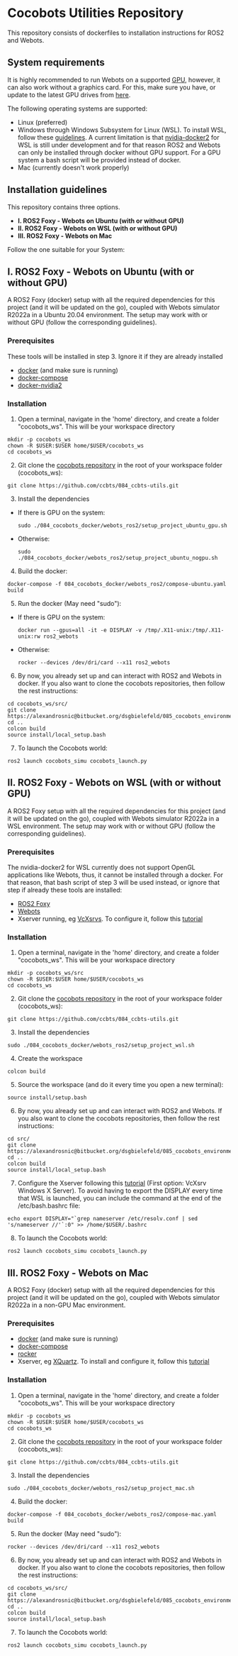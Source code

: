 # Cocobots Utilities Repository

This repository consists of dockerfiles to installation instructions for ROS2 and Webots. 

## System requirements

It is highly recommended to run Webots on a supported [GPU](https://www.cyberbotics.com/doc/guide/system-requirements), however, it can also work without a graphics card.
For this, make sure you have, or update to the latest GPU drives from [here](https://www.nvidia.com/download/index.aspx).

The following operating systems are supported:
* Linux (preferred)
* Windows through Windows Subsystem for Linux (WSL). To install WSL, follow these [guidelines](https://docs.microsoft.com/en-us/windows/wsl/install). A current limitation is that [nvidia-docker2](https://docs.nvidia.com/cuda/wsl-user-guide/index.html#known-limitations-for-linux-cuda-apps) for WSL is still under development and for that reason ROS2 and Webots can only be installed through docker without GPU support. For a GPU system a bash script will be provided instead of docker. 
* Mac (currently doesn't work properly)

<!-- ## Dependencies
* For WSL, install [Docker](https://docs.docker.com/get-docker/) 

## [Optionally] Configure WSL2 through Visual Studio Code
1. Download and install [Visual Studio Code (VSC)](https://code.visualstudio.com/download)
2. Open VSC and download the "Remote - WSL" and "Remote - Containers" extensions from the Extensions tab on the left hand side.
3. From the green icon on the left-down corner, choose "New WSL Window"
4. You can now interact with the Ubuntu documents and terminal -->

<!-- </details> -->

## Installation guidelines

This repository contains three options. 
* **I. ROS2 Foxy - Webots on Ubuntu (with or without GPU)**
* **II. ROS2 Foxy - Webots on WSL (with or without GPU)**
* **III. ROS2 Foxy - Webots on Mac**

Follow the one suitable for your System:


<!-- </details> -->

## I. ROS2 Foxy - Webots on Ubuntu (with or without GPU)

A ROS2 Foxy (docker) setup with all the required dependencies for this project (and it will be updated on the go), coupled with Webots simulator R2022a in a Ubuntu 20.04 environment. The setup may work with or without GPU (follow the corresponding guidelines). 

<!-- <details>
  <summary>Click to expand!</summary>
  
## II. ROS2 + Webots on NVidia docker -->

### Prerequisites

These tools will be installed in step 3. Ignore it if they are already installed 

* [docker](https://docs.docker.com/engine/install/ubuntu/) (and make sure is running)
* [docker-compose](https://docs.docker.com/compose/install/)
* [docker-nvidia2](https://docs.nvidia.com/datacenter/cloud-native/container-toolkit/install-guide.html)

### Installation

1. Open a terminal, navigate in the 'home' directory, and create a folder "cocobots_ws". This will be your workspace directory
```
mkdir -p cocobots_ws
chown -R $USER:$USER home/$USER/cocobots_ws
cd cocobots_ws
```
2. Git clone the [cocobots repository](https://github.com/ccbts/084_ccbts-utils) in the root of your workspace folder (cocobots_ws):
```
git clone https://github.com/ccbts/084_ccbts-utils.git
```
3. Install the dependencies
* If there is GPU on the system:
  ```
  sudo ./084_cocobots_docker/webots_ros2/setup_project_ubuntu_gpu.sh
  ```
* Otherwise:
  ```
  sudo ./084_cocobots_docker/webots_ros2/setup_project_ubuntu_nogpu.sh
  ```
4. Build the docker:
  ```
  docker-compose -f 084_cocobots_docker/webots_ros2/compose-ubuntu.yaml build
  ```
5. Run the docker (May need "sudo"):
* If there is GPU on the system:
  ```
  docker run --gpus=all -it -e DISPLAY -v /tmp/.X11-unix:/tmp/.X11-unix:rw ros2_webots
  ```
* Otherwise:
  ```
  rocker --devices /dev/dri/card --x11 ros2_webots
  ```
6. By now, you already set up and can interact with ROS2 and Webots in docker. If you also want to clone the cocobots repositories, then follow the rest instructions:
```
cd cocobots_ws/src/
git clone https://alexandrosnic@bitbucket.org/dsgbielefeld/085_cocobots_environment.git
cd ..
colcon build
source install/local_setup.bash
```
7. To launch the Cocobots world:
```
ros2 launch cocobots_simu cocobots_launch.py
```



## II. ROS2 Foxy - Webots on WSL (with or without GPU)

A ROS2 Foxy setup with all the required dependencies for this project (and it will be updated on the go), coupled with Webots simulator R2022a in a WSL environment. 
The setup may work with or without GPU (follow the corresponding guidelines). 

<!-- <details>
  <summary>Click to expand!</summary>
  
## II. ROS2 + Webots on NVidia docker -->

### Prerequisites

<!-- * [docker](https://docs.docker.com/engine/install/ubuntu/) (and make sure is running)
* [docker-compose](https://docs.docker.com/compose/install/)
* For WSL: [docker-nvidia2](https://docs.nvidia.com/cuda/wsl-user-guide/index.html) -->
The nvidia-docker2 for WSL currently does not support OpenGL applications like Webots, thus, it cannot be installed through a docker. For that reason, that bash script of step 3 will be used instead, or ignore that step if already these tools are installed:

* [ROS2 Foxy](https://docs.ros.org/en/foxy/Installation/Ubuntu-Install-Debians.html)
* [Webots](https://cyberbotics.com/doc/guide/installation-procedure#installing-the-debian-package-with-the-advanced-packaging-tool-apt)
* Xserver running, eg [VcXsrvs](https://sourceforge.net/projects/vcxsrv/). To configure it, follow this [tutorial](https://techcommunity.microsoft.com/t5/windows-dev-appconsult/running-wsl-gui-apps-on-windows-10/ba-p/1493242)


### Installation

1. Open a terminal, navigate in the 'home' directory, and create a folder "cocobots_ws". This will be your workspace directory

```
mkdir -p cocobots_ws/src
chown -R $USER:$USER home/$USER/cocobots_ws
cd cocobots_ws
```
2. Git clone the [cocobots repository](https://github.com/ccbts/084_ccbts-utils) in the root of your workspace folder (cocobots_ws):
```
git clone https://github.com/ccbts/084_ccbts-utils.git
```
3. Install the dependencies
```
sudo ./084_cocobots_docker/webots_ros2/setup_project_wsl.sh
```
4. Create the workspace
```
colcon build
```
5. Source the workspace (and do it every time you open a new terminal):
```
source install/setup.bash
```
6. By now, you already set up and can interact with ROS2 and Webots. If you also want to clone the cocobots repositories, then follow the rest instructions:
```
cd src/
git clone https://alexandrosnic@bitbucket.org/dsgbielefeld/085_cocobots_environment.git
cd ..
colcon build
source install/local_setup.bash
```
7. Configure the Xserver following this [tutorial](https://techcommunity.microsoft.com/t5/windows-dev-appconsult/running-wsl-gui-apps-on-windows-10/ba-p/1493242) (First option: VcXsrv Windows X Server). To avoid having to export the DISPLAY every time that WSL is launched, you can include the command at the end of the /etc/bash.bashrc file:
```
echo export DISPLAY="`grep nameserver /etc/resolv.conf | sed 's/nameserver //'`:0" >> /home/$USER/.bashrc
```
8. To launch the Cocobots world:
```
ros2 launch cocobots_simu cocobots_launch.py
```


<!-- </details> -->

## III. ROS2 Foxy - Webots on Mac

A ROS2 Foxy (docker) setup with all the required dependencies for this project (and it will be updated on the go), coupled with Webots simulator R2022a in a non-GPU Mac environment. 

<!-- <details>
  <summary>Click to expand!</summary>
  
## III. ROS2 + Webots without NVidia docker -->

### Prerequisites

* [docker](https://docs.docker.com/engine/install/ubuntu/) (and make sure is running)
* [docker-compose](https://docs.docker.com/compose/install/)
* [rocker](https://github.com/osrf/rocker)
* Xserver, eg [XQuartz](https://www.xquartz.org/). To install and configure it, follow this [tutorial](https://affolter.net/running-a-docker-container-with-gui-on-mac-os/)

### Installation

1. Open a terminal, navigate in the 'home' directory, and create a folder "cocobots_ws". This will be your workspace directory

```
mkdir -p cocobots_ws
chown -R $USER:$USER home/$USER/cocobots_ws
cd cocobots_ws
```
2. Git clone the [cocobots repository](https://github.com/ccbts/084_ccbts-utils) in the root of your workspace folder (cocobots_ws):
```
git clone https://github.com/ccbts/084_ccbts-utils.git
```
3. Install the dependencies
```
sudo ./084_cocobots_docker/webots_ros2/setup_project_mac.sh
```
4. Build the docker:
  ```
  docker-compose -f 084_cocobots_docker/webots_ros2/compose-mac.yaml build
  ```
5. Run the docker (May need "sudo"):
  ```
  rocker --devices /dev/dri/card --x11 ros2_webots
  ```
6. By now, you already set up and can interact with ROS2 and Webots in docker. If you also want to clone the cocobots repositories, then follow the rest instructions:
```
cd cocobots_ws/src/
git clone https://alexandrosnic@bitbucket.org/dsgbielefeld/085_cocobots_environment.git
cd ..
colcon build
source install/local_setup.bash
```
7. To launch the Cocobots world:
```
ros2 launch cocobots_simu cocobots_launch.py
```

<!-- </details> -->






<!-- 
TODO
1. Write what it is to be done in Windows, what in WSL
2. Clarify what is for Windows (WSL), what for ubuntu 
3. For presentation, add the structure, workspace, package, favourite commands
Nodes: A node is an executable that uses ROS to communicate with other nodes.
Messages: ROS data type used when subscribing or publishing to a topic.
Topics: Nodes can publish messages to a topic, as well as subscribe to a topic to receive messages.
Packages: A way to organize software in ROS. A package can contain nodes, message definitions, libraries, datasets etc.

4. Check it out https://www.logic2020.com/insight/tactical/wsl-docker-gpu-enabled-nvidia
Try Run the nvidia/cudagl and then install webots inside locally
Or use the previous docker and change the paths?
-->